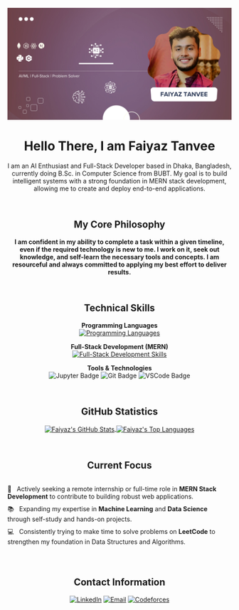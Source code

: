 <p align="center">
  <img src="Banner.jpg" alt="Faiyaz Tanvee Banner" width="900"/>
</p>

<h1 align="center">Hello There, I am Faiyaz Tanvee</h1>

<p align="center">
  I am an AI Enthusiast and Full-Stack Developer based in Dhaka, Bangladesh, currently doing B.Sc. in Computer Science from BUBT. My goal is to build intelligent systems with a strong foundation in MERN stack development, allowing me to create and deploy end-to-end applications.
</p>

<br />

<h2 align="center">My Core Philosophy</h2>
<p align="center">
  <b>I am confident in my ability to complete a task within a given timeline, even if the required technology is new to me. I work on it, seek out knowledge, and self-learn the necessary tools and concepts. I am resourceful and always committed to applying my best effort to deliver results.</b>
</p>

<br />

<h2 align="center">Technical Skills</h2>

<p align="center">
  <strong>Programming Languages</strong><br>
  <a href="https://skillicons.dev/icons?i=python,c,cpp" target="_blank" rel="noreferrer"><img src="https://skillicons.dev/icons?i=python,c,cpp" alt="Programming Languages"/></a>
</p>

<p align="center">
  <strong>Full-Stack Development (MERN)</strong><br>
  <a href="https://skillicons.dev/icons?i=mongodb,express,react,nodejs,javascript,html,css" target="_blank" rel="noreferrer"><img src="https://skillicons.dev/icons?i=mongodb,express,react,nodejs,javascript,html,css" alt="Full-Stack Development Skills"/></a>
</p>

<p align="center">
  <strong>Tools & Technologies</strong><br>
  <img src="https://img.shields.io/badge/Jupyter-F37626?style=for-the-badge&logo=jupyter&logoColor=white" alt="Jupyter Badge"/>
  <img src="https://img.shields.io/badge/git-%23F05033.svg?style=for-the-badge&logo=git&logoColor=white" alt="Git Badge"/>
  <img src="https://img.shields.io/badge/vscode-007ACC?style=for-the-badge&logo=visualstudiocode&logoColor=white" alt="VSCode Badge"/>
</p>

<br />

<h2 align="center">GitHub Statistics</h2>
<p align="center">
  <a href="https://github.com/anuraghazra/github-readme-stats">
    <img align="center" src="https://github-readme-stats.vercel.app/api?username=better-call-vee&show_icons=true&theme=tokyonight&rank_icon=github" alt="Faiyaz's GitHub Stats"/>
  </a>
  <a href="https://github.com/anuraghazra/github-readme-stats">
    <img align="center" src="https://github-readme-stats.vercel.app/api/top-langs/?username=better-call-vee&layout=compact&theme=tokyonight" alt="Faiyaz's Top Languages"/>
  </a>
</p>

<br />

<h2 align="center">Current Focus</h2>

<div align="left" style="display: flex; justify-content: center;">
  <ul style="list-style-type: none; padding-left: 0;">
    <li style="margin-bottom: 10px;">🎯 &nbsp; Actively seeking a remote internship or full-time role in <strong>MERN Stack Development</strong> to contribute to building robust web applications.</li>
    <li style="margin-bottom: 10px;">📚 &nbsp; Expanding my expertise in <strong>Machine Learning</strong> and <strong>Data Science</strong> through self-study and hands-on projects.</li>
    <li style="margin-bottom: 10px;">💻 &nbsp; Consistently trying to make time to solve problems on <strong>LeetCode</strong> to strengthen my foundation in Data Structures and Algorithms.</li>
  </ul>
</div>

<br />

<h2 align="center">Contact Information</h2>
<p align="center">
  <a href="https://www.linkedin.com/in/tanvee009/" target="_blank"><img alt="LinkedIn" src="https://img.shields.io/badge/LinkedIn-0077B5?style=for-the-badge&logo=linkedin&logoColor=white"></a>
  <a href="mailto:faiyaztanvee9@gmail.com" target="_blank"><img alt="Email" src="https://img.shields.io/badge/Email-D14836?style=for-the-badge&logo=gmail&logoColor=white"></a>
  <a href="https://codeforces.com/profile/tanvee" target="_blank"><img alt="Codeforces" src="https://img.shields.io/badge/Codeforces-1F8ACB?style=for-the-badge&logo=codeforces&logoColor=white"></a>
</p>